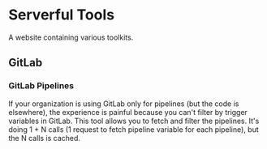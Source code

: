 # Serverful Tools

A website containing various toolkits.

## GitLab

### GitLab Pipelines

If your organization is using GitLab only for pipelines (but the code is elsewhere), the experience is painful because you can't filter by trigger variables in GitLab. This tool allows you to fetch and filter the pipelines. It's doing 1 + N calls (1 request to fetch pipeline variable for each pipeline), but the N calls is cached.
